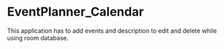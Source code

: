 # EventPlanner_Calendar
This application has to add events and description to edit and delete while using room database.
